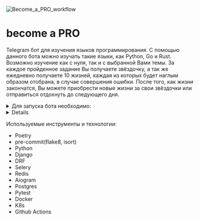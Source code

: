 ![Become_a_PRO_workflow](https://github.com/kkhitalenko/Become_a_PRO/actions/workflows/django.yml/badge.svg)

# become a PRO
Telegram бот для изучения языков программирования. С помощью данного бота можно изучать такие языки, как Python, Go и Rust. Возможно изучение как с нуля, так и с выбранной Вами темы. За каждое пройденное задание Вы получаете звёздочку, а так же ежедневно получаете 10 жизней, каждая из которых будет наглым образом отобрана, в случае совершения ошибки. После того, как жизни закончатся, Вы можете приобрести новые жизни за свои звёздочки или отправиться отдохнуть до следующего дня.

<details>
   <summary>Для запуска бота необходимо:</summary> 

  Так же, в любой момент можно обратиться за справкой по команде /info 
  <!-- (вернет клавиатуру с предложенными действиями) -->
  Здесь можно ознакомиться с правилами, сменить имя или язык, сбросить прогресс, написать автору о пожеланиях и предложениях или сообщить об ошибке, а так же влепить звёздочку автору на гитхабе 🥰
</details>

<details>
   <!-- <summary>Примеры работы с ботом: (скриншоты)</summary>  -->
  
</details>

Используемые инструменты и технологии:
- Poetry
- pre-commit(flake8, isort)
- Python
- Django
- DRF
- Selery
- Redis
- Aiogram
- Postgres
- Pytest
- Docker
- K8s
- Github Actions
